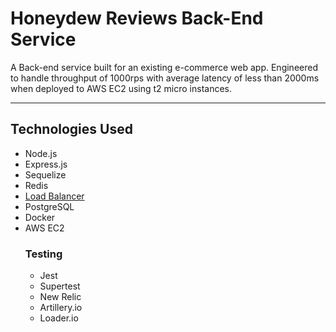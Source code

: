 # Honeydew Reviews Back-End Service

A Back-end service built for an existing e-commerce web app. Engineered to handle throughput of 1000rps with average latency of less than 2000ms when deployed to AWS EC2 using t2 micro instances.

---

## Technologies Used

- Node.js
- Express.js
- Sequelize
- Redis
- [Load Balancer](https://https://github.com/matthewwrobel/load_balancer)
- PostgreSQL
- Docker
- AWS EC2
    ### Testing
    - Jest
    - Supertest
    - New Relic
    - Artillery.io
    - Loader.io
